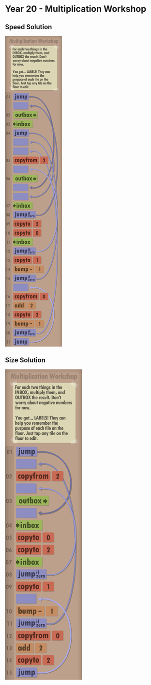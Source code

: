# Year 20 - Multiplication Workshop

## Speed Solution

![Solution for speed](speedSolution.JPEG "Speed Solution")

## Size Solution

![Solution for size](sizeSolution.JPEG "Size Solution")